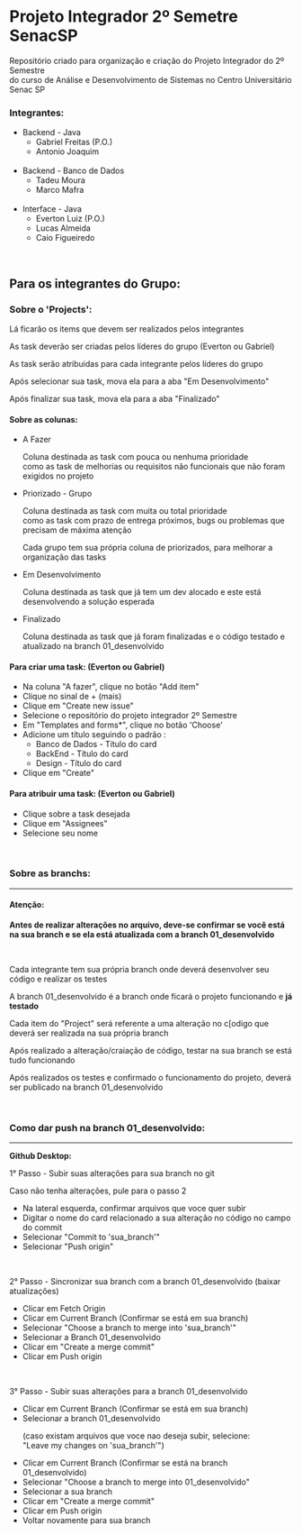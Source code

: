 # Projeto Integrador 2º Semetre SenacSP
Repositório criado para organização e criação do Projeto Integrador do 2º Semestre <br> do curso de Análise e Desenvolvimento de Sistemas no Centro Universitário Senac SP

<h3>Integrantes: </h3>
<ul>
  <li>Backend - Java
    <ul>
      <li>Gabriel Freitas (P.O.)</li>
      <li>Antonio Joaquim</li>
    </ul>
  </li>
  <br>
  <li>Backend - Banco de Dados
    <ul>
      <li>Tadeu Moura</li>
      <li>Marco Mafra</li>      
    </ul>
  </li>
   <br>
  <li>Interface - Java
    <ul>
      <li>Everton Luiz (P.O.)</li>
      <li>Lucas Almeida</li>
      <li>Caio Figueiredo</li> 
    </ul>
  </li>
</ul>

<br>

<h2>Para os integrantes do Grupo: </h2>

<h3>Sobre o 'Projects':</h3>
<p>Lá ficarão os items que devem ser realizados pelos integrantes</p>
<p>As task deverão ser criadas pelos líderes do grupo (Everton ou Gabriel)</p>
<p>As task serão atribuidas para cada integrante pelos líderes do grupo</p>
<p>Após selecionar sua task, mova ela para a aba "Em Desenvolvimento"</p>
<p>Após finalizar sua task, mova ela para a aba "Finalizado"</p>

<h4>Sobre as colunas: </h4>
<ul>
  <li>A Fazer
    <p>Coluna destinada as task com pouca ou nenhuma prioridade <br> como as task de melhorias ou requisitos não funcionais que não foram exigidos no projeto</p>
  </li>
  <li>Priorizado - Grupo
    <p>Coluna destinada as task com muita ou total prioridade <br> como as task com prazo de entrega próximos, bugs ou problemas que precisam de máxima atenção</p>
    <p>Cada grupo tem sua própria coluna de priorizados, para melhorar a organização das tasks</p>
  </li>
  <li>Em Desenvolvimento
    <p>Coluna destinada as task que já tem um dev alocado e este está desenvolvendo a solução esperada</p>
  </li>
  <li>Finalizado
    <p>Coluna destinada as task que já foram finalizadas e o código testado e atualizado na branch 01_desenvolvido </p>
  </li>
</ul>


<h4>Para criar uma task: (Everton ou Gabriel)</h4>
<ul>
  <li>Na coluna "A fazer", clique no botão "Add item"</li>
  <li>Clique no sinal de + (mais)</li>
  <li>Clique em "Create new issue"</li>
  <li>Selecione o repositório do projeto integrador 2º Semestre</li>
  <li>Em "Templates and forms*", clique no botão 'Choose'</li>
  <li>Adicione um título seguindo o padrão : 
    <ul>
      <li>Banco de Dados - Título do card</li>
      <li>BackEnd - Título do card</li>
      <li>Design - Título do card</li>
    </ul>
  </li>
  <li>Clique em "Create"</li>
</ul>

<h4>Para atribuir uma task: (Everton ou Gabriel)</h4>
<ul>
  <li>Clique sobre a task desejada</li>
  <li>Clique em "Assignees"</li>
  <li>Selecione seu nome</li>
</ul>
<br>

<h3>Sobre as branchs:</h3>
<hr>
<h4>Atenção:</h4>
<p>
  <strong>Antes de realizar alterações no arquivo, deve-se confirmar se você está na sua branch e se ela está atualizada com a branch 01_desenvolvido</strong>
</p>
<br>

<p>Cada integrante tem sua própria branch onde deverá desenvolver seu código e realizar os testes</p>
<p>A branch 01_desenvolvido é a branch onde ficará o projeto funcionando e <strong>já testado</strong></p>
<p>Cada item do "Project" será referente a uma alteração no c[odigo que deverá ser realizada na sua própria branch</p>
<p>Após realizado a alteração/craiação de código, testar na sua branch se está tudo funcionando</p>
<p>Após realizados os testes e confirmado o funcionamento do projeto, deverá ser publicado na branch 01_desenvolvido</p>
<br>

<h3>Como dar push na branch 01_desenvolvido:</h3>
<hr>

<strong>Github Desktop:</strong>
<p> 1° Passo - Subir suas alterações para sua branch no git</p>
<p>Caso não tenha alterações, pule para o passo 2</p>
<ul>
  <li>Na lateral esquerda, confirmar arquivos que voce quer subir</li>
  <li>Digitar o nome do card relacionado a sua alteração no código no campo do commit</li>
  <li>Selecionar "Commit to 'sua_branch'"</li>
  <li>Selecionar "Push origin"</li>
</ul>
<br>

<p> 2° Passo - Sincronizar sua branch com a branch 01_desenvolvido (baixar atualizações)</p>
<ul>
  <li>Clicar em Fetch Origin</li>
  <li>Clicar em Current Branch (Confirmar se está em sua branch)</li>
  <li>Selecionar "Choose a branch to merge into 'sua_branch'"</li>
  <li>Selecionar a Branch 01_desenvolvido</li>
  <li>Clicar em "Create a merge commit"</li>
  <li>Clicar em Push origin</li>
</ul>
<br>

<p> 3° Passo - Subir suas alterações para a branch 01_desenvolvido</p>
<ul>
  <li>Clicar em Current Branch (Confirmar se está em sua branch)</li>
  <li>Selecionar a branch 01_desenvolvido </li>
  <p>(caso existam arquivos que voce nao deseja subir, selecione: 
    <br>"Leave my changes on 'sua_branch'")</p>
  <li>Clicar em Current Branch (Confirmar se está na branch 01_desenvolvido)</li>
  <li>Selecionar "Choose a branch to merge into 01_desenvolvido"</li>
  <li>Selecionar a sua branch</li>
  <li>Clicar em "Create a merge commit"</li>
  <li>Clicar em Push origin</li>
  <li>Voltar novamente para sua branch</li>
</ul>
